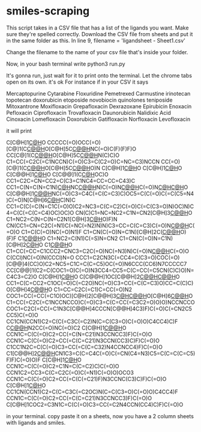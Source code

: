 # smiles-scraping

This script takes in a CSV file that has a list of the ligands you want. Make sure they're spelled correctly. 
Download the CSV file from sheets and put it in the same folder as this. 
In line 9,
filename = 'ligandsheet - Sheet1.csv' 

Change the filename to the name of your csv file that's inside your folder.

Now, in your bash terminal write 
python3 run.py


It's gonna run, just wait for it to print onto the terminal. Let the chrome tabs open on its own. it's ok
For instance if in your CSV it says 

Mercaptopurine
Cytarabine
Floxuridine
Pemetrexed
Carmustine
irinotecan
topotecan
doxorubicin
etoposide
novobiocin
quinolones 
teniposide
Mitoxantrone
Moxifloxacin
Grepafloxacin
Dexrazoxane
Epirubicin
Enoxacin
Pefloxacin
Ciprofloxacin
Trovafloxacin
Daunorubicin
Nalidixic Acid
Cinoxacin
Lomefloxacin
Doxorubicin
Gatifloxacin
Norfloxacin
Levofloxacin

it will print

C[C@H]1[C@H]([C@H](C[C@@H](O1)O[C@H]2C[C@@](CC3=C2C(=C4C(=C3O)C(=O)C5=CC=CC=C5C4=O)O)(C(=O)C)O)N)O
CCCCC(=O)OCC(=O)[C@]1(C[C@@H](C2=C(C1)C(=C3C(=C2O)C(=O)C4=C(C3=O)C=CC=C4OC)O)O[C@H]5C[C@@H]([C@@H]([C@@H](O5)C)O)NC(=O)C(F)(F)F)O
CC[C@]1(C[C@@H](C2=C(C3=C(C=C2[C@H]1C(=O)OC)C(=O)C4=C(C3=O)C(=CC=C4)O)O)O[C@H]5C[C@@H]([C@@H]([C@@H](O5)C)O[C@H]6C[C@@H]([C@@H]([C@@H](O6)C)O[C@H]7CCC(=O)[C@@H](O7)C)O)N(C)C)O
C1=CC(=C2C(=C1NCCN)C(=O)C3=C(C2=O)C=NC=C3)NCCN
CC(=O)[C@]1(C[C@@H](C2=C(C1)C(=C3C(=C2O)C(=O)C4=CC=CC=C4C3=O)O)O[C@H]5C[C@@H]([C@@H](CO5)O)O)N
C[C@H]1[C@H]([C@H](C[C@@H](O1)O[C@H]2C[C@@](CC3=C2C(=C4C(=C3O)C(=O)C5=C(C4=O)C(=CC=C5)OC)O)(/C(=N/NC(=O)C6=CC=CC=C6)/C)O)N)O
C[C@H]1[C@H]([C@H](C[C@@H](O1)O[C@H]2C[C@@](CC3=C2C(=C4C(=C3O)C(=O)C5=C(C4=O)C(=CC=C5)O)O)(C(=O)C)O)N)O
C[C@@H]1[C@H]([C@@H](C[C@@H](O1)O[C@@H]2C[C@@H](O[C@@H]([C@H]2O)C)OC3=CC4=CC5=C(C(=O)[C@H]([C@@H](C5)[C@@H](C(=O)[C@H]([C@@H](C)O)O)OC)O[C@H]6C[C@H]([C@@H]([C@H](O6)C)O)O[C@H]7C[C@H]([C@H]([C@H](O7)C)O)O[C@H]8C[C@]([C@@H]([C@H](O8)C)O)(C)O)C(=C4C(=C3C)O)O)O)O
C[C@@]1(C[C@H](C2=C(C3=C(C=C2C1)C(=O)C4=C5C(=CC(=C4C3=O)O)[C@@]6([C@@H]([C@H]([C@@H]([C@H](O5)O6)O)N(C)C)O)C)O)OC)O
CC1=C2C=CN=CC2=C(C3=C1NC4=CC=CC=C43)C
CC1=C(N=C(N=C1N)[C@H](CC(=O)N)NC[C@@H](C(=O)N)N)C(=O)N[C@@H]([C@H](C2=CN=CN2)OC3C(C(C(C(O3)CO)O)O)OC4C(C(C(C(O4)CO)O)OC(=O)N)O)C(=O)N[C@H](C)[C@H]([C@H](C)C(=O)N[C@@H]([C@@H](C)O)C(=O)NCCC5=NC(=CS5)C6=NC(=CS6)C(=O)NCCC[S+](C)C)O
C[C@@H]1[C@@H](C(=O)N[C@@H](C(=O)N2CCC[C@H]2C(=O)N(CC(=O)N([C@H](C(=O)O1)C(C)C)C)C)C(C)C)NC(=O)C3=C4C(=C(C=C3)C)OC5=C(C(=O)C(=C(C5=N4)C(=O)N[C@H]6[C@H](OC(=O)[C@@H](N(C(=O)CN(C(=O)[C@@H]7CCCN7C(=O)[C@H](NC6=O)C(C)C)C)C)C(C)C)C)N)C
CC1=C(C(=C(N=C1C(=O)O)C2=NC3=C(C=C2)C(=O)C(=C(C3=O)N)OC)N)C4=C(C(=C(C=C4)OC)OC)O
CN(C)C1=NC=NC2=C1N=CN2[C@H]3[C@@H]([C@@H]([C@H](O3)CO)NC(=O)[C@H](CC4=CC=C(C=C4)OC)N)O
C1=NC2=C(N=C(N=C2N1[C@H]3[C@H]([C@@H]([C@H](O3)CO)O)O)F)N
CN(CC1=CN=C2C(=N1)C(=NC(=N2)N)N)C3=CC=C(C=C3)C(=O)N[C@@H](CCC(=O)O)C(=O)O
C1=C(C(=O)NC(=O)N1)F
C1=CN(C(=O)N=C1N)[C@H]2C([C@@H]([C@H](O2)CO)O)(F)F
C1[C@@H]([C@H](O[C@H]1N2C=NC(=NC2=O)N)CO)O
C1=NC2=C(N1)C(=S)N=CN2
C1=CN(C(=O)N=C1N)[C@H]2[C@H]([C@@H]([C@H](O2)CO)O)O
C1[C@@H]([C@H](O[C@H]1N2C=C(C(=O)NC2=O)F)CO)O
C1=CC(=CC=C1CCC2=CNC3=C2C(=O)NC(=N3)N)C(=O)N[C@@H](CCC(=O)O)C(=O)O
C(CCl)NC(=O)N(CCCl)N=O
CCC1=C2CN3C(=CC4=C(C3=O)COC(=O)[C@@]4(CC)O)C2=NC5=C1C=C(C=C5)OC(=O)N6CCC(CC6)N7CCCCC7
CC[C@@]1(C2=C(COC1=O)C(=O)N3CC4=CC5=C(C=CC(=C5CN(C)C)O)N=C4C3=C2)O
C[C@H]1[C@H]([C@H](C[C@@H](O1)O[C@H]2C[C@@](CC3=C2C(=C4C(=C3O)C(=O)C5=C(C4=O)C(=CC=C5)OC)O)(C(=O)CO)O)N)O
C[C@@H]1OC[C@@H]2[C@@H](O1)[C@@H]([C@H]([C@@H](O2)O[C@H]3[C@H]4COC(=O)[C@@H]4[C@@H](C5=CC6=C(C=C35)OCO6)C7=CC(=C(C(=C7)OC)O)OC)O)O
CC1=C(C=CC2=C1OC(=O)C(=C2O)NC(=O)C3=CC(=C(C=C3)O)CC=C(C)C)O[C@H]4[C@@H]([C@@H]([C@H](C(O4)(C)C)OC)OC(=O)N)O
C1=CC=C2C(=C1)C=CC(=O)N2
COC1=CC(=CC(=C1O)OC)[C@H]2[C@@H]3[C@H](COC3=O)[C@@H](C4=CC5=C(C=C24)OCO5)O[C@H]6[C@@H]([C@H]([C@H]7[C@H](O6)CO[C@H](O7)C8=CC=CS8)O)O
C1=CC(=C2C(=C1NCCNCCO)C(=O)C3=C(C=CC(=C3C2=O)O)O)NCCNCCO
COC1=C2C(=CC(=C1N3C[C@@H]4CCCN[C@@H]4C3)F)C(=O)C(=CN2C5CC5)C(=O)O
CC1CN(CCN1)C2=C(C(=C3C(=C2)N(C=C(C3=O)C(=O)O)C4CC4)C)F
C[C@@H](CN1CC(=O)NC(=O)C1)N2CC(=O)NC(=O)C2
C[C@H]1[C@@H]([C@H](C[C@@H](O1)O[C@H]2C[C@@](CC3=C2C(=C4C(=C3O)C(=O)C5=C(C4=O)C(=CC=C5)OC)O)(C(=O)CO)O)N)O
CCN1C=C(C(=O)C2=CC(=C(N=C21)N3CCNCC3)F)C(=O)O
CCN1C=C(C(=O)C2=CC(=C(C=C21)N3CCN(CC3)C)F)C(=O)O
C1CC1N2C=C(C(=O)C3=CC(=C(C=C32)N4CCNCC4)F)C(=O)O
C1[C@@H]2[C@@H](C2N)CN1C3=C(C=C4C(=O)C(=CN(C4=N3)C5=C(C=C(C=C5)F)F)C(=O)O)F
C[C@H]1[C@H]([C@H](C[C@@H](O1)O[C@H]2C[C@@](CC3=C2C(=C4C(=C3O)C(=O)C5=C(C4=O)C(=CC=C5)OC)O)(C(=O)C)O)N)O
CCN1C=C(C(=O)C2=C1N=C(C=C2)C)C(=O)O
CCN1C2=CC3=C(C=C2C(=O)C(=N1)C(=O)O)OCO3
CCN1C=C(C(=O)C2=CC(=C(C(=C21)F)N3CCNC(C3)C)F)C(=O)O
C[C@H]1[C@H]([C@H](C[C@@H](O1)O[C@H]2C[C@@](CC3=C2C(=C4C(=C3O)C(=O)C5=C(C4=O)C(=CC=C5)OC)O)(C(=O)CO)O)N)O
CC1CN(CCN1)C2=C(C=C3C(=C2OC)N(C=C(C3=O)C(=O)O)C4CC4)F
CCN1C=C(C(=O)C2=CC(=C(C=C21)N3CCNCC3)F)C(=O)O
C[C@H]1COC2=C3N1C=C(C(=O)C3=CC(=C2N4CCN(CC4)C)F)C(=O)O

in your terminal. copy paste it on a sheets, now you have a 2 column sheets with ligands and smiles.
